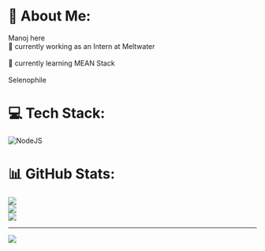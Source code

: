 # 💫 About Me:
Manoj here <br>
🔭 currently working as an Intern at Meltwater<br><br>🌱 currently learning MEAN Stack<br><br> Selenophile


# 💻 Tech Stack:
![NodeJS](https://img.shields.io/badge/node.js-6DA55F?style=for-the-badge&logo=node.js&logoColor=white)
# 📊 GitHub Stats:
![](https://github-readme-stats.vercel.app/api?username=Manojbms&theme=gruvbox&hide_border=false&include_all_commits=false&count_private=false)<br/>
![](https://github-readme-streak-stats.herokuapp.com/?user=Manojbms&theme=gruvbox&hide_border=false)<br/>
![](https://github-readme-stats.vercel.app/api/top-langs/?username=Manojbms&theme=gruvbox&hide_border=false&include_all_commits=false&count_private=false&layout=compact)

---
[![](https://visitcount.itsvg.in/api?id=Manojbms&icon=0&color=0)](https://visitcount.itsvg.in)

<!-- Proudly created with GPRM ( https://gprm.itsvg.in ) -->

